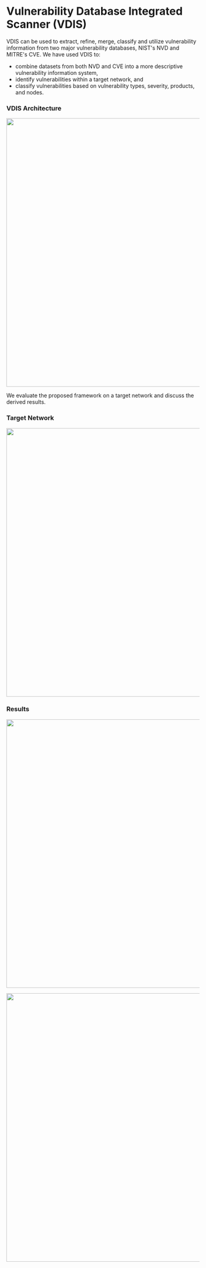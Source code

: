 # Vulnerability Database Integrated Scanner (VDIS)
VDIS can be used to extract, refine, merge, classify and utilize vulnerability information from two major vulnerability databases, NIST's NVD and MITRE's CVE.
We have used VDIS to:
* combine datasets from both NVD and CVE into a more descriptive vulnerability information system, 
* identify vulnerabilities within a target network, and 
* classify vulnerabilities based on vulnerability types, severity, products, and nodes. 

### VDIS Architecture
<img src="https://github.com/callmead/Risk-Assessment-VDB-Extension/blob/master/images/Module_flow.png" width=700><br>

We evaluate the proposed framework on a target network and discuss the derived results.

### Target Network
<img src="https://github.com/callmead/Risk-Assessment-VDB-Extension/blob/master/images/Industrial_Network.png" width=700><br>

### Results
<img src="https://github.com/callmead/Risk-Assessment-VDB-Extension/blob/master/images/cve_relations.png" width=700><br>

<img src="https://github.com/callmead/Risk-Assessment-VDB-Extension/blob/master/images/cwe-prods.png" width=700><br>
